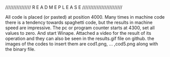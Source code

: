 ////////////////  R E A D M E         P L E A S E   /////////////////////////

All code is placed (or pasted) at position 4000. Many times in machine code there is a tendency towards spaghetti code, but the results in machine speed are impressive. The pc or program counter starts at 4300, set all values to zero. And start Winape. Attached a video for the result of its operation and they can also be seen in the results.gif file on github. the images of the codes to insert them are cod1.png, ... ,cod5.png along with the binary file.